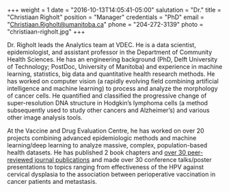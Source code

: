 +++
weight = 1
date = "2016-10-13T14:05:41-05:00"
salutation = "Dr."
title = "Christiaan Righolt"
position = "Manager"
credentials = "PhD"
email = "Christiaan.Righolt@umanitoba.ca"
phone = "204-272-3139"
photo = "christiaan-righolt.jpg"
+++

Dr. Righolt leads the Analytics team at VDEC. He is a data scientist, epidemiologist, and assistant professor in the Department of Community Health Sciences. He has an engineering background (PhD, Delft University of Technology; PostDoc, University of Manitoba) and experience in machine learning, statistics, big data and quantitative health research methods. He has worked on computer vision (a rapidly evolving field combining artificial intelligence and machine learning) to process and analyze the morphology of cancer cells. He quantified and classified the progressive change of super-resolution DNA structure in Hodgkin’s lymphoma cells (a method subsequently used to study other cancers and Alzheimer’s) and various other image analysis tools.

At the Vaccine and Drug Evaluation Centre, he has worked on over 20 projects combining advanced epidemiologic methods and machine learning/deep learning to analyze massive, complex, population-based health datasets. He has published 2 book chapters and [over 30 peer-reviewed journal publications](https://scholar.google.ca/citations?user=yueSP9wAAAAJ&hl=en&oi=ao) and made over 30 conference talks/poster presentations to topics ranging from effectiveness of the HPV against cervical dysplasia to the association between perioperative vaccination in cancer patients and metastasis.
